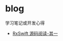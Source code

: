 blog
========

学习笔记或开发心得

- [RxSwift 源码阅读-其一](https://github.com/Cokile/blog/blob/master/articles/RxSwift-SourceCode-1.md)
